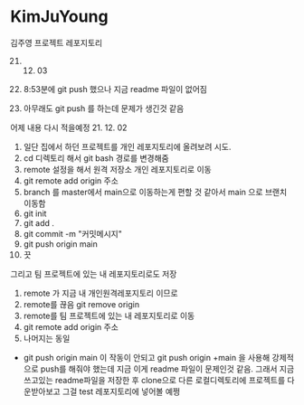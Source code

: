 # KimJuYoung
김주영 프로젝트 레포지토리

21. 12. 03

1. 8:53분에 git push 했으나 지금 readme 파일이 없어짐
2. 아무래도 git push 를 하는데 문제가 생긴것 같음

어제 내용 다시 적을예정
21. 12. 02

1. 일단 집에서 하던 프로젝트를 개인 레포지토리에 올려보려 시도.
2. cd 디렉토리 해서 git bash 경로를 변경해줌
3. remote 설정을 해서 원격 저장소 개인 레포지토리로 이동
4. git remote add origin 주소
4. branch 를 master에서 main으로 이동하는게 편할 것 같아서 main 으로 브랜치 이동함
5. git init
6. git add .
7. git commit -m "커밋메시지"
8. git push origin main 
9. 끗

그리고 팀 프로젝트에 있는 내 레포지토리로도 저장
1. remote 가 지금 내 개인원격레포지토리 이므로 
2. remote를 끊음 git remove origin
3. remote를 팀 프로젝트에 있는 내 레포지토리로 이동
4. git remote add origin 주소
5. 나머지는 동일

+ git push origin main 이 작동이 안되고 git push origin +main 을 사용해 강제적으로 push를 해줘야 했는데
  지금 이게 readme 파일이 문제인것 같음.
  그래서 지금 쓰고있는 readme파일을 저장한 후 clone으로 다른 로컬디렉토리에 프로젝트를 다운받아보고 그걸 test 레포지토리에 넣어볼 예쩡
  
